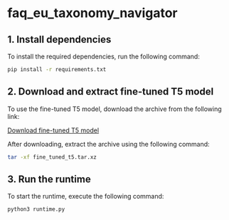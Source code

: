 
# faq_eu_taxonomy_navigator

## 1. Install dependencies
To install the required dependencies, run the following command:

```bash
pip install -r requirements.txt
```

## 2. Download and extract fine-tuned T5 model
To use the fine-tuned T5 model, download the archive from the following link:

[Download fine-tuned T5 model](https://drive.google.com/file/d/1fV5MnxtwdWrPfgh3Y8hZIhKkWMpQjbi0/view?usp=sharing)

After downloading, extract the archive using the following command:

```bash
tar -xf fine_tuned_t5.tar.xz
```

## 3. Run the runtime
To start the runtime, execute the following command:

```bash
python3 runtime.py
```
